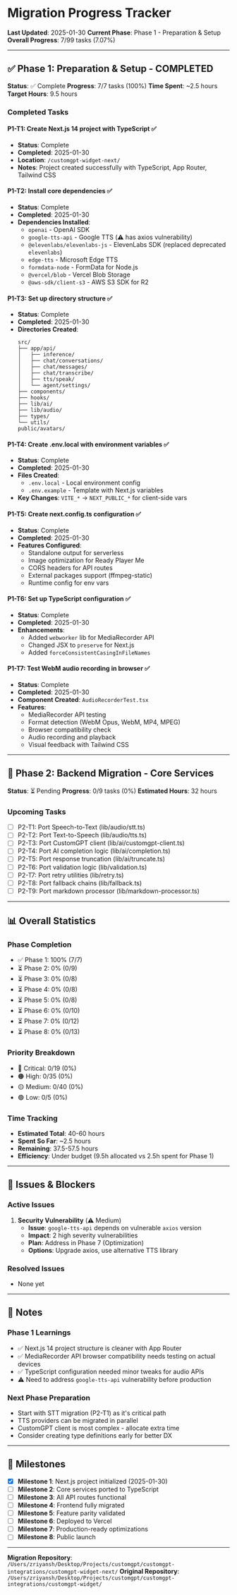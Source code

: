 # Migration Progress Tracker

**Last Updated**: 2025-01-30
**Current Phase**: Phase 1 - Preparation & Setup
**Overall Progress**: 7/99 tasks (7.07%)

---

## ✅ Phase 1: Preparation & Setup - COMPLETED

**Status**: ✅ Complete
**Progress**: 7/7 tasks (100%)
**Time Spent**: ~2.5 hours
**Target Hours**: 9.5 hours

### Completed Tasks

#### P1-T1: Create Next.js 14 project with TypeScript ✅
- **Status**: Complete
- **Completed**: 2025-01-30
- **Location**: `/customgpt-widget-next/`
- **Notes**: Project created successfully with TypeScript, App Router, Tailwind CSS

#### P1-T2: Install core dependencies ✅
- **Status**: Complete
- **Completed**: 2025-01-30
- **Dependencies Installed**:
  - `openai` - OpenAI SDK
  - `google-tts-api` - Google TTS (⚠️ has axios vulnerability)
  - `@elevenlabs/elevenlabs-js` - ElevenLabs SDK (replaced deprecated `elevenlabs`)
  - `edge-tts` - Microsoft Edge TTS
  - `formdata-node` - FormData for Node.js
  - `@vercel/blob` - Vercel Blob Storage
  - `@aws-sdk/client-s3` - AWS S3 SDK for R2

#### P1-T3: Set up directory structure ✅
- **Status**: Complete
- **Completed**: 2025-01-30
- **Directories Created**:
  ```
  src/
  ├── app/api/
  │   ├── inference/
  │   ├── chat/conversations/
  │   ├── chat/messages/
  │   ├── chat/transcribe/
  │   ├── tts/speak/
  │   └── agent/settings/
  ├── components/
  ├── hooks/
  ├── lib/ai/
  ├── lib/audio/
  ├── types/
  └── utils/
  public/avatars/
  ```

#### P1-T4: Create .env.local with environment variables ✅
- **Status**: Complete
- **Completed**: 2025-01-30
- **Files Created**:
  - `.env.local` - Local environment config
  - `.env.example` - Template with Next.js variables
- **Key Changes**: `VITE_*` → `NEXT_PUBLIC_*` for client-side vars

#### P1-T5: Create next.config.ts configuration ✅
- **Status**: Complete
- **Completed**: 2025-01-30
- **Features Configured**:
  - Standalone output for serverless
  - Image optimization for Ready Player Me
  - CORS headers for API routes
  - External packages support (ffmpeg-static)
  - Runtime config for env vars

#### P1-T6: Set up TypeScript configuration ✅
- **Status**: Complete
- **Completed**: 2025-01-30
- **Enhancements**:
  - Added `webworker` lib for MediaRecorder API
  - Changed JSX to `preserve` for Next.js
  - Added `forceConsistentCasingInFileNames`

#### P1-T7: Test WebM audio recording in browser ✅
- **Status**: Complete
- **Completed**: 2025-01-30
- **Component Created**: `AudioRecorderTest.tsx`
- **Features**:
  - MediaRecorder API testing
  - Format detection (WebM Opus, WebM, MP4, MPEG)
  - Browser compatibility check
  - Audio recording and playback
  - Visual feedback with Tailwind CSS

---

## 🔄 Phase 2: Backend Migration - Core Services

**Status**: ⏳ Pending
**Progress**: 0/9 tasks (0%)
**Estimated Hours**: 32 hours

### Upcoming Tasks

- [ ] P2-T1: Port Speech-to-Text (lib/audio/stt.ts)
- [ ] P2-T2: Port Text-to-Speech (lib/audio/tts.ts)
- [ ] P2-T3: Port CustomGPT client (lib/ai/customgpt-client.ts)
- [ ] P2-T4: Port AI completion logic (lib/ai/completion.ts)
- [ ] P2-T5: Port response truncation (lib/ai/truncate.ts)
- [ ] P2-T6: Port validation logic (lib/validation.ts)
- [ ] P2-T7: Port retry utilities (lib/retry.ts)
- [ ] P2-T8: Port fallback chains (lib/fallback.ts)
- [ ] P2-T9: Port markdown processor (lib/markdown-processor.ts)

---

## 📊 Overall Statistics

### Phase Completion
- ✅ Phase 1: 100% (7/7)
- ⏳ Phase 2: 0% (0/9)
- ⏳ Phase 3: 0% (0/8)
- ⏳ Phase 4: 0% (0/8)
- ⏳ Phase 5: 0% (0/8)
- ⏳ Phase 6: 0% (0/10)
- ⏳ Phase 7: 0% (0/12)
- ⏳ Phase 8: 0% (0/13)

### Priority Breakdown
- 🔴 Critical: 0/19 (0%)
- 🟠 High: 0/35 (0%)
- 🟡 Medium: 0/40 (0%)
- 🟢 Low: 0/5 (0%)

### Time Tracking
- **Estimated Total**: 40-60 hours
- **Spent So Far**: ~2.5 hours
- **Remaining**: 37.5-57.5 hours
- **Efficiency**: Under budget (9.5h allocated vs 2.5h spent for Phase 1)

---

## 🚨 Issues & Blockers

### Active Issues
1. **Security Vulnerability** (⚠️ Medium)
   - **Issue**: `google-tts-api` depends on vulnerable `axios` version
   - **Impact**: 2 high severity vulnerabilities
   - **Plan**: Address in Phase 7 (Optimization)
   - **Options**: Upgrade axios, use alternative TTS library

### Resolved Issues
- None yet

---

## 📝 Notes

### Phase 1 Learnings
- ✅ Next.js 14 project structure is cleaner with App Router
- ✅ MediaRecorder API browser compatibility needs testing on actual devices
- ✅ TypeScript configuration needed minor tweaks for audio APIs
- ⚠️ Need to address `google-tts-api` vulnerability before production

### Next Phase Preparation
- Start with STT migration (P2-T1) as it's critical path
- TTS providers can be migrated in parallel
- CustomGPT client is most complex - allocate extra time
- Consider creating type definitions early for better DX

---

## 🎯 Milestones

- [x] **Milestone 1**: Next.js project initialized (2025-01-30)
- [ ] **Milestone 2**: Core services ported to TypeScript
- [ ] **Milestone 3**: All API routes functional
- [ ] **Milestone 4**: Frontend fully migrated
- [ ] **Milestone 5**: Feature parity validated
- [ ] **Milestone 6**: Deployed to Vercel
- [ ] **Milestone 7**: Production-ready optimizations
- [ ] **Milestone 8**: Public launch

---

**Migration Repository**: `/Users/zriyansh/Desktop/Projects/customgpt/customgpt-integrations/customgpt-widget-next/`
**Original Repository**: `/Users/zriyansh/Desktop/Projects/customgpt/customgpt-integrations/customgpt-widget/`

